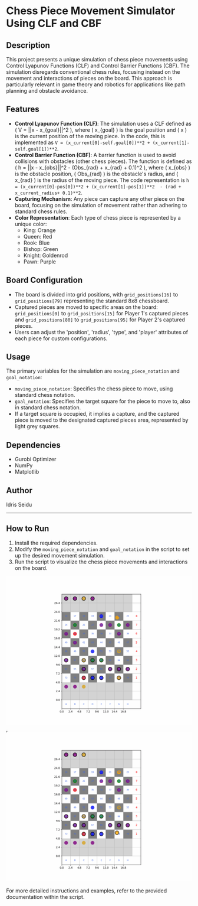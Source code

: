 
# Chess Piece Movement Simulator Using CLF and CBF

## Description
This project presents a unique simulation of chess piece movements using Control Lyapunov Functions (CLF) and Control Barrier Functions (CBF). The simulation disregards conventional chess rules, focusing instead on the movement and interactions of pieces on the board. This approach is particularly relevant in game theory and robotics for applications like path planning and obstacle avoidance.

## Features
- **Control Lyapunov Function (CLF)**: The simulation uses a CLF defined as \( V = ||x - x_{goal}||^2 \), where \( x_{goal} \) is the goal position and \( x \) is the current position of the moving piece. In the code, this is implemented as `V = (x_current[0]-self.goal[0])**2 + (x_current[1]-self.goal[1])**2`.
- **Control Barrier Function (CBF)**: A barrier function is used to avoid collisions with obstacles (other chess pieces). The function is defined as \( h = ||x - x_{obs}||^2 - (Obs_{rad} + x_{rad} + 0.1)^2 \), where \( x_{obs} \) is the obstacle position, \( Obs_{rad} \) is the obstacle's radius, and \( x_{rad} \) is the radius of the moving piece. The code representation is `h = (x_current[0]-pos[0])**2 + (x_current[1]-pos[1])**2  - (rad + x_current_radius+ 0.1)**2`.
- **Capturing Mechanism**: Any piece can capture any other piece on the board, focusing on the simulation of movement rather than adhering to standard chess rules.
- **Color Representation**: Each type of chess piece is represented by a unique color:
  - King: Orange
  - Queen: Red
  - Rook: Blue
  - Bishop: Green
  - Knight: Goldenrod
  - Pawn: Purple

## Board Configuration
- The board is divided into grid positions, with `grid_positions[16]` to `grid_positions[79]` representing the standard 8x8 chessboard.
- Captured pieces are moved to specific areas on the board: `grid_positions[0]` to `grid_positions[15]` for Player 1's captured pieces and `grid_positions[80]` to `grid_positions[95]` for Player 2's captured pieces.
- Users can adjust the 'position', 'radius', 'type', and 'player' attributes of each piece for custom configurations.

## Usage
The primary variables for the simulation are `moving_piece_notation` and `goal_notation`:
- `moving_piece_notation`: Specifies the chess piece to move, using standard chess notation.
- `goal_notation`: Specifies the target square for the piece to move to, also in standard chess notation.
- If a target square is occupied, it implies a capture, and the captured piece is moved to the designated captured pieces area, represented by light grey squares.

## Dependencies
- Gurobi Optimizer
- NumPy
- Matplotlib

## Author
Idris Seidu

---

## How to Run
1. Install the required dependencies.
2. Modify the `moving_piece_notation` and `goal_notation` in the script to set up the desired movement simulation.
3. Run the script to visualize the chess piece movements and interactions on the board.

![Chess Simulation](Simulations/chess_simulation_1.gif), ![Chess Simulation](Simulations/chess_simulation_2.gif)

For more detailed instructions and examples, refer to the provided documentation within the script.


